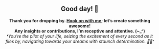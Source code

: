 <!DOCTYPE html>
<html lang="en">
<body>

  <div style="text-align: center;">
    <h2>Good day! 👋</h2>
    <p>
      <strong>Thank you for dropping by. <a href ="mailto:amicableycot@gmail.com">Hook on with me</a>; let’s create something awesome!</strong><br>
      <strong>Any insights or contributions, I’m receptive and attentive. (~_^)</strong><br>
      &#x275B;<em>You’re the pilot of your life, seizing the excitement of every second as it flies by, navigating towards your dreams with staunch determination. 🚀😄</em>&#x275C;
    </p>
  </div>

</body>
</html>
  
<!--
- **lewiskirori/lewiskirori** is a ✨ _special_ ✨ repository!
- 🔭 I’m currently working on ...
- 👯 I’m looking to collaborate on ...
- 🤔 I’m looking for help with ...
- 💬 Ask me about ...
- 📫 How to reach me: ...
- 😄 Pronouns: ...
- ⚡ Fun fact: ...
- Avant-garde || forward-looking || progressive || revolutionary || ...
- Allied: the company && affiliated || working together with && Skilled craftsmanship allied to advanced technology.
- SOftware ARchitect ASpirant.
- The Future and the Present.
-->                                                     
